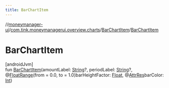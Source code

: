 ```yaml
---
title: BarChartItem
---
```

//[moneymanager-ui](../../../index.html)/[com.tink.moneymanagerui.overview.charts](../index.html)/[BarChartItem](index.html)/[BarChartItem](-bar-chart-item.html)



# BarChartItem



[androidJvm]\
fun [BarChartItem](-bar-chart-item.html)(amountLabel: [String](https://kotlinlang.org/api/latest/jvm/stdlib/kotlin/-string/index.html)?, periodLabel: [String](https://kotlinlang.org/api/latest/jvm/stdlib/kotlin/-string/index.html)?, @[FloatRange](https://developer.android.com/reference/kotlin/androidx/annotation/FloatRange.html)(from = 0.0, to = 1.0)barHeightFactor: [Float](https://kotlinlang.org/api/latest/jvm/stdlib/kotlin/-float/index.html), @[AttrRes](https://developer.android.com/reference/kotlin/androidx/annotation/AttrRes.html)barColor: [Int](https://kotlinlang.org/api/latest/jvm/stdlib/kotlin/-int/index.html))




